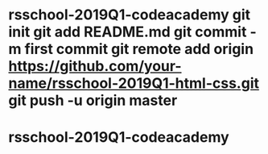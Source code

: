 # rsschool-2019Q1-codeacademy git init git add README.md git commit -m first commit git remote add origin https://github.com/your-name/rsschool-2019Q1-html-css.git git push -u origin master
# rsschool-2019Q1-codeacademy
